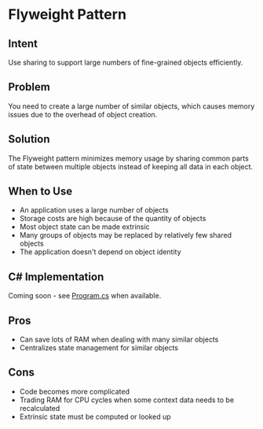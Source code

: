 # Flyweight Pattern

## Intent
Use sharing to support large numbers of fine-grained objects efficiently.

## Problem
You need to create a large number of similar objects, which causes memory issues due to the overhead of object creation.

## Solution
The Flyweight pattern minimizes memory usage by sharing common parts of state between multiple objects instead of keeping all data in each object.

## When to Use
- An application uses a large number of objects
- Storage costs are high because of the quantity of objects
- Most object state can be made extrinsic
- Many groups of objects may be replaced by relatively few shared objects
- The application doesn't depend on object identity

## C# Implementation
Coming soon - see [Program.cs](./Program.cs) when available.

## Pros
- Can save lots of RAM when dealing with many similar objects
- Centralizes state management for similar objects

## Cons
- Code becomes more complicated
- Trading RAM for CPU cycles when some context data needs to be recalculated
- Extrinsic state must be computed or looked up
